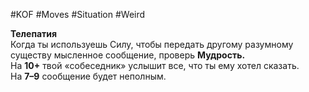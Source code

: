 #KOF #Moves #Situation #Weird 

**Телепатия**  
Когда ты используешь Силу, чтобы передать другому  разумному существу мысленное сообщение, проверь  **Мудрость.**  
На  **10+** твой «собеседник» услышит все, что  ты ему  хотел сказать.  
На **7–9** сообщение будет неполным.  
